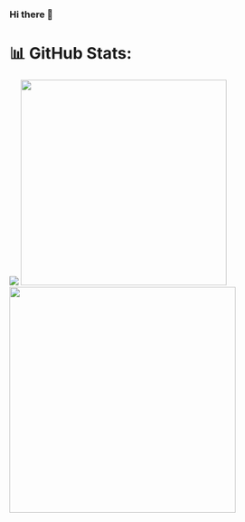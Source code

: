 ### Hi there 👋

<!--
**AleNunes/AleNunes** is a ✨ _special_ ✨ repository because its `README.md` (this file) appears on your GitHub profile.

Here are some ideas to get you started:

- 🔭 I’m currently working on ...
- 🌱 I’m currently learning ...
- 👯 I’m looking to collaborate on ...
- 🤔 I’m looking for help with ...
- 💬 Ask me about ...
- 📫 How to reach me: ...
- 😄 Pronouns: ...
- ⚡ Fun fact: ...
-->


# 📊 GitHub Stats:
![](https://github-readme-stats-wheat-two-53.vercel.app/api/top-langs/?username=AleNunes&theme=algolia&hide_border=false&include_all_commits=false&count_private=false&layout=compact)  <img src="https://github-readme-stats-wheat-two-53.vercel.app/api?username=AleNunes&theme=algolia&hide_border=false&include_all_commits=false&count_private=false" width="364px" /> 
<img src="https://github-readme-streak-stats.herokuapp.com/?user=AleNunes&theme=algolia&hide_border=false"  width="400px" />




